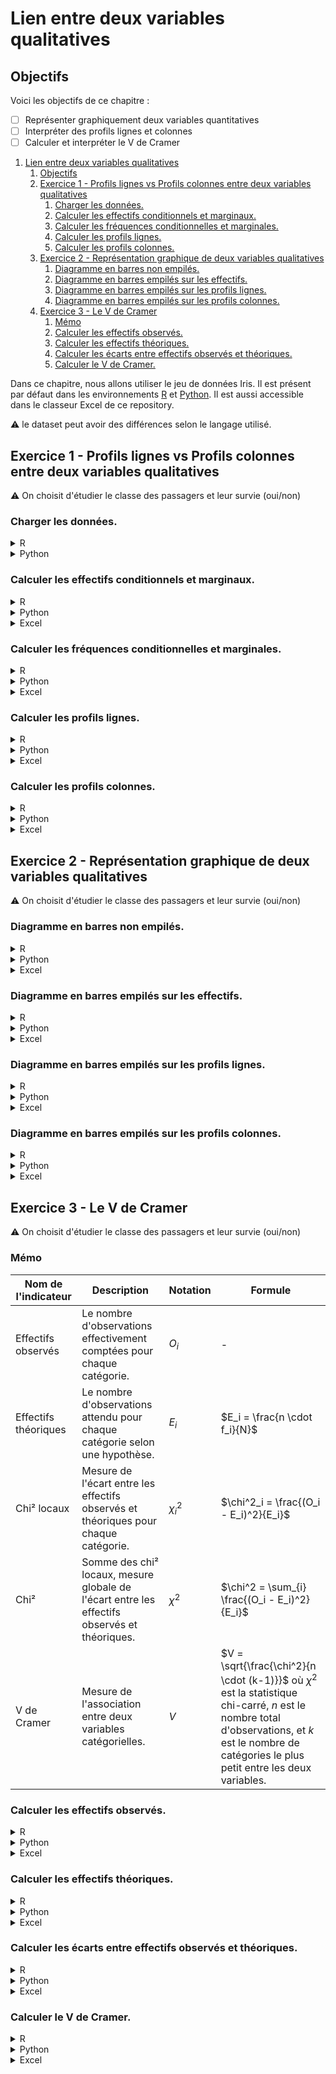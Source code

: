 # Lien entre deux variables qualitatives

## Objectifs
Voici les objectifs de ce chapitre :
- [ ] Représenter graphiquement deux variables quantitatives
- [ ] Interpréter des profils lignes et colonnes
- [ ] Calculer et interpréter le V de Cramer

1. [Lien entre deux variables qualitatives](#lien-entre-deux-variables-qualitatives)
   1. [Objectifs](#objectifs)
   2. [Exercice 1 - Profils lignes vs Profils colonnes entre deux variables qualitatives](#exercice-1---profils-lignes-vs-profils-colonnes-entre-deux-variables-qualitatives)
      1. [Charger les données.](#charger-les-données)
      2. [Calculer les effectifs conditionnels et marginaux.](#calculer-les-effectifs-conditionnels-et-marginaux)
      3. [Calculer les fréquences conditionnelles et marginales.](#calculer-les-fréquences-conditionnelles-et-marginales)
      4. [Calculer les profils lignes.](#calculer-les-profils-lignes)
      5. [Calculer les profils colonnes.](#calculer-les-profils-colonnes)
   3. [Exercice 2 - Représentation graphique de deux variables qualitatives](#exercice-2---représentation-graphique-de-deux-variables-qualitatives)
      1. [Diagramme en barres non empilés.](#diagramme-en-barres-non-empilés)
      2. [Diagramme en barres empilés sur les effectifs.](#diagramme-en-barres-empilés-sur-les-effectifs)
      3. [Diagramme en barres empilés sur les profils lignes.](#diagramme-en-barres-empilés-sur-les-profils-lignes)
      4. [Diagramme en barres empilés sur les profils colonnes.](#diagramme-en-barres-empilés-sur-les-profils-colonnes)
   4. [Exercice 3 - Le V de Cramer](#exercice-3---le-v-de-cramer)
      1. [Mémo](#mémo)
      2. [Calculer les effectifs observés.](#calculer-les-effectifs-observés)
      3. [Calculer les effectifs théoriques.](#calculer-les-effectifs-théoriques)
      4. [Calculer les écarts entre effectifs observés et théoriques.](#calculer-les-écarts-entre-effectifs-observés-et-théoriques)
      5. [Calculer le V de Cramer.](#calculer-le-v-de-cramer)

Dans ce chapitre, nous allons utiliser le jeu de données Iris. Il est présent par défaut dans les environnements [R](https://rdrr.io/snippets/) et [Python](https://colab.research.google.com/). Il est aussi accessible dans le classeur Excel de ce repository.

:warning: le dataset peut avoir des différences selon le langage utilisé.

## Exercice 1 - Profils lignes vs Profils colonnes entre deux variables qualitatives

:warning: On choisit d'étudier le classe des passagers et leur survie (oui/non)

### Charger les données. 
<details>
<summary>R</summary>

```r
# Charger les librairies nécessaires
library(titanic)
library(dplyr)
library(ggplot2)
library(tidyr)
library(DescTools)

# Charger le jeu de données Titanic
data("titanic_train")

# Filtrer les colonnes nécessaires
data <- titanic_train %>% select(Pclass, Survived)

```
</details>

<details>
<summary>Python</summary>

```python
import pandas as pd
import numpy as np
import matplotlib.pyplot as plt
import seaborn as sns
from scipy.stats import chi2_contingency

# Charger le jeu de données Titanic
titanic_df = sns.load_dataset('titanic')

# Filtrer les colonnes nécessaires
data = titanic_df[['class', 'survived']]
```
</details>

### Calculer les effectifs conditionnels et marginaux. 
<details>
<summary>R</summary>

```r
# Calculer les effectifs conditionnels et marginaux
contingency_table <- table(data$class, data$survived)
contingency_table_margins <- addmargins(contingency_table)
cat("Effectifs conditionnels et marginaux:\n")
print(contingency_table_margins)
```
</details>

<details>
<summary>Python</summary>

```python
# Calculer les effectifs conditionnels et marginaux
contingency_table = pd.crosstab(data['class'], data['survived'], margins=True)
print("Effectifs conditionnels et marginaux:")
print(contingency_table)
```
</details>

<details>
<summary>Excel</summary>

```
```
</details>

### Calculer les fréquences conditionnelles et marginales. 
<details>
<summary>R</summary>

```r
# Calculer les fréquences conditionnelles et marginales
frequencies <- prop.table(contingency_table_margins)
cat("\nFréquences conditionnelles et marginales:\n")
print(frequencies)
```
</details>

<details>
<summary>Python</summary>

```python
# Calculer les fréquences conditionnelles et marginales
frequencies = contingency_table / contingency_table.loc['All', 'All']
print("\nFréquences conditionnelles et marginales:")
print(frequencies)
```
</details>

<details>
<summary>Excel</summary>

```
```
</details>

### Calculer les profils lignes. 
<details>
<summary>R</summary>

```r
# Calculer les profils lignes (pourcentage lignes)
row_profiles <- prop.table(contingency_table, 1) * 100
cat("\nProfils lignes (pourcentage lignes):\n")
print(row_profiles)
```
</details>

<details>
<summary>Python</summary>

```python
# Calculer les profils lignes (pourcentage lignes)
row_profiles = pd.crosstab(data['class'], data['survived']).apply(lambda x: x/x.sum(), axis=1) * 100
print("\nProfils lignes (pourcentage lignes):")
print(row_profiles)
```
</details>

<details>
<summary>Excel</summary>

```
```
</details>

### Calculer les profils colonnes. 
<details>
<summary>R</summary>

```r
# Calculer les profils colonnes (pourcentage colonnes)
col_profiles <- prop.table(contingency_table, 2) * 100
cat("\nProfils colonnes (pourcentage colonnes):\n")
print(col_profiles)
```
</details>

<details>
<summary>Python</summary>

```python
# Calculer les profils colonnes (pourcentage colonnes)
col_profiles = pd.crosstab(data['class'], data['survived']).apply(lambda x: x/x.sum(), axis=0) * 100
print("\nProfils colonnes (pourcentage colonnes):")
print(col_profiles)
```
</details>

<details>
<summary>Excel</summary>

```
```
</details>

## Exercice 2 - Représentation graphique de deux variables qualitatives

:warning: On choisit d'étudier le classe des passagers et leur survie (oui/non)

### Diagramme en barres non empilés. 

<details>
<summary>R</summary>

```r
# Diagramme en barres non empilés
ggplot(data, aes(x = as.factor(class), fill = as.factor(survived))) +
  geom_bar(position = "dodge") +
  labs(title = "Diagramme en barres non empilés",
       x = "Classe",
       y = "Nombre de passagers",
       fill = "Survived")
```
</details>

<details>
<summary>Python</summary>

```python
# Diagramme en barres non empilés
plt.figure(figsize=(10, 6))
sns.countplot(x='class', hue='survived', data=data)
plt.title("Diagramme en barres non empilés")
plt.xlabel("Classe")
plt.ylabel("Nombre de passagers")
plt.legend(title='Survived', loc='upper right')
plt.show()
```
</details>

<details>
<summary>Excel</summary>

```
```
</details>

### Diagramme en barres empilés sur les effectifs. 

<details>
<summary>R</summary>

```r
# Diagramme en barres empilés sur les effectifs
df_contingency <- as.data.frame(contingency_table)
ggplot(df_contingency, aes(x = Var1, y = Freq, fill = Var2)) +
  geom_bar(stat = "identity") +
  labs(title = "Diagramme en barres empilés sur les effectifs",
       x = "Classe",
       y = "Nombre de passagers",
       fill = "Survived")
```
</details>

<details>
<summary>Python</summary>

```python
# Diagramme en barres empilés sur les effectifs
contingency_table_no_margins = contingency_table.drop('All', axis=0).drop('All', axis=1)
contingency_table_no_margins.plot(kind='bar', stacked=True)
plt.title("Diagramme en barres empilés sur les effectifs")
plt.xlabel("Classe")
plt.ylabel("Nombre de passagers")
plt.show()
```
</details>

<details>
<summary>Excel</summary>

```
```
</details>

### Diagramme en barres empilés sur les profils lignes. 

<details>
<summary>R</summary>

```r
# Diagramme en barres empilés sur les profils lignes
df_row_profiles <- as.data.frame(row_profiles)
ggplot(df_row_profiles, aes(x = Var1, y = Freq, fill = Var2)) +
  geom_bar(stat = "identity") +
  labs(title = "Diagramme en barres empilés sur les profils lignes",
       x = "Classe",
       y = "Pourcentage",
       fill = "Survived")
```
</details>

<details>
<summary>Python</summary>

```python
# Diagramme en barres empilés sur les profils lignes
row_profiles.plot(kind='bar', stacked=True)
plt.title("Diagramme en barres empilés sur les profils lignes")
plt.xlabel("Classe")
plt.ylabel("Pourcentage")
plt.show()
```
</details>

<details>
<summary>Excel</summary>

```
```
</details>

### Diagramme en barres empilés sur les profils colonnes. 

<details>
<summary>R</summary>

```r
# Diagramme en barres empilés sur les profils colonnes
df_col_profiles <- as.data.frame(col_profiles)
ggplot(df_col_profiles, aes(x = Var2, y = Freq, fill = Var1)) +
  geom_bar(stat = "identity") +
  labs(title = "Diagramme en barres empilés sur les profils colonnes",
       x = "Survived",
       y = "Pourcentage",
       fill = "Classe")
```
</details>

<details>
<summary>Python</summary>

```python
# Diagramme en barres empilés sur les profils colonnes
col_profiles.plot(kind='bar', stacked=True)
plt.title("Diagramme en barres empilés sur les profils colonnes")
plt.xlabel("Survived")
plt.ylabel("Pourcentage")
plt.show()
```
</details>

<details>
<summary>Excel</summary>

```
```
</details>

## Exercice 3 - Le V de Cramer

:warning: On choisit d'étudier le classe des passagers et leur survie (oui/non)

### Mémo
| Nom de l'indicateur | Description    | Notation | Formule                          |
|---------------------|----------------|----------|----------------------------------|
| Effectifs observés     | Le nombre d'observations effectivement comptées pour chaque catégorie.      | $O_i$     | - |
| Effectifs théoriques   | Le nombre d'observations attendu pour chaque catégorie selon une hypothèse. | $E_i$      | $E_i = \frac{n \cdot f_i}{N}$      |
| Chi² locaux      | Mesure de l'écart entre les effectifs observés et théoriques pour chaque catégorie. | $\chi^2_i$     | $\chi^2_i = \frac{(O_i - E_i)^2}{E_i}$        |
| Chi²  | Somme des chi² locaux, mesure globale de l'écart entre les effectifs observés et théoriques. | $\chi^2$     | $\chi^2 = \sum_{i} \frac{(O_i - E_i)^2}{E_i}$  |
| V de Cramer    | Mesure de l'association entre deux variables catégorielles.    | $V$    | $V = \sqrt{\frac{\chi^2}{n \cdot (k-1)}}$ où $\chi^2$ est la statistique chi-carré, $n$ est le nombre total d'observations, et $k$ est le nombre de catégories le plus petit entre les deux variables. |

### Calculer les effectifs observés. 

<details>
<summary>R</summary>

```r
# Calculer les effectifs observés
observed <- contingency_table
cat("\nEffectifs observés:\n")
print(observed)
```
</details>

<details>
<summary>Python</summary>

```python
# Calculer les effectifs observés
observed = pd.crosstab(data['class'], data['survived'])
print("\nEffectifs observés:")
print(observed)
```
</details>

<details>
<summary>Excel</summary>

```
```
</details>

### Calculer les effectifs théoriques. 

<details>
<summary>R</summary>

```r
# Calculer les effectifs théoriques et les écarts
chi2_test <- chisq.test(observed)
expected <- chi2_test$expected
cat("\nEffectifs théoriques:\n")
print(expected)
```
</details>

<details>
<summary>Python</summary>

```python
# Calculer les effectifs théoriques et les écarts
chi2, p, dof, expected = chi2_contingency(observed)
print("\nEffectifs théoriques:")
print(pd.DataFrame(expected, index=observed.index, columns=observed.columns))
```
</details>

<details>
<summary>Excel</summary>

```
```
</details>

### Calculer les écarts entre effectifs observés et théoriques. 

<details>
<summary>R</summary>

```r
# Calculer les écarts entre effectifs observés et théoriques
residuals <- ((observed - expected)^2) / expected
cat("\nÉcarts entre effectifs observés et théoriques:\n")
print(residuals)
```
</details>

<details>
<summary>Python</summary>

```python
# Calculer les écarts entre effectifs observés et théoriques
residuals = ((observed - expected)**2) / expected
print("\nÉcarts entre effectifs observés et théoriques:")
print(residuals)
```
</details>

<details>
<summary>Excel</summary>

```
```
</details>

### Calculer le V de Cramer. 

<details>
<summary>R</summary>

```r
# Calculer le V de Cramer
v_cramer <- CramerV(observed)
cat("\nV de Cramer:\n")
print(v_cramer)
```
</details>

<details>
<summary>Python</summary>

```python
# Calculer le V de Cramer
n = observed.sum().sum()
v_cramer = np.sqrt(chi2 / (n * (min(observed.shape) - 1)))
print("\nV de Cramer:")
print(v_cramer)
```
</details>

<details>
<summary>Excel</summary>

```
```
</details>